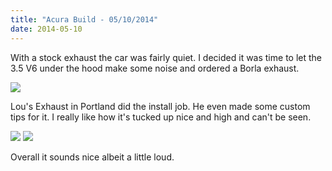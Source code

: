 ```yaml
---
title: "Acura Build - 05/10/2014"
date: 2014-05-10
---
```


With a stock exhaust the car was fairly quiet. I decided it was time to let the 3.5 V6 under the hood make some noise and ordered a Borla exhaust.

<img src="/img/acura/14-05-10/1.jpg" class="image-center">

Lou's Exhaust in Portland did the install job. He even made some custom tips for it. I really like how it's tucked up nice and high and can't be seen.

<img src="/img/acura/14-05-10/2.jpg" class="image-center">

<img src="/img/acura/14-05-10/3.jpg" class="image-center">

Overall it sounds nice albeit a little loud.